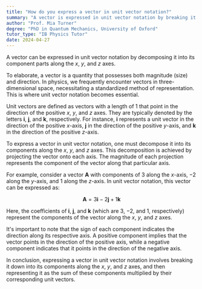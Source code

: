 ```yaml
---
title: "How do you express a vector in unit vector notation?"
summary: "A vector is expressed in unit vector notation by breaking it down into its component parts along the x, y, and z axes."
author: "Prof. Mia Turner"
degree: "PhD in Quantum Mechanics, University of Oxford"
tutor_type: "IB Physics Tutor"
date: 2024-04-27
---
```


A vector can be expressed in unit vector notation by decomposing it into its component parts along the $x$, $y$, and $z$ axes.

To elaborate, a vector is a quantity that possesses both magnitude (size) and direction. In physics, we frequently encounter vectors in three-dimensional space, necessitating a standardized method of representation. This is where unit vector notation becomes essential.

Unit vectors are defined as vectors with a length of $1$ that point in the direction of the positive $x$, $y$, and $z$ axes. They are typically denoted by the letters $\mathbf{i}$, $\mathbf{j}$, and $\mathbf{k}$, respectively. For instance, $\mathbf{i}$ represents a unit vector in the direction of the positive $x$-axis, $\mathbf{j}$ in the direction of the positive $y$-axis, and $\mathbf{k}$ in the direction of the positive $z$-axis.

To express a vector in unit vector notation, one must decompose it into its components along the $x$, $y$, and $z$ axes. This decomposition is achieved by projecting the vector onto each axis. The magnitude of each projection represents the component of the vector along that particular axis.

For example, consider a vector $\mathbf{A}$ with components of $3$ along the $x$-axis, $-2$ along the $y$-axis, and $1$ along the $z$-axis. In unit vector notation, this vector can be expressed as:

$$
\mathbf{A} = 3\mathbf{i} - 2\mathbf{j} + 1\mathbf{k}
$$

Here, the coefficients of $\mathbf{i}$, $\mathbf{j}$, and $\mathbf{k}$ (which are $3$, $-2$, and $1$, respectively) represent the components of the vector along the $x$, $y$, and $z$ axes.

It's important to note that the sign of each component indicates the direction along its respective axis. A positive component implies that the vector points in the direction of the positive axis, while a negative component indicates that it points in the direction of the negative axis.

In conclusion, expressing a vector in unit vector notation involves breaking it down into its components along the $x$, $y$, and $z$ axes, and then representing it as the sum of these components multiplied by their corresponding unit vectors.
    